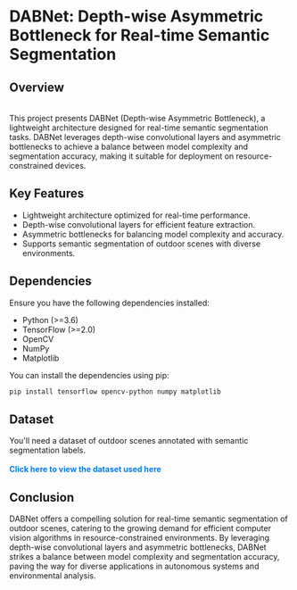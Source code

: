 # DABNet: Depth-wise Asymmetric Bottleneck for Real-time Semantic Segmentation

<h2>Overview</h2><br>
This project presents DABNet (Depth-wise Asymmetric Bottleneck), a lightweight architecture designed for real-time semantic segmentation tasks. DABNet leverages depth-wise convolutional layers and asymmetric bottlenecks to achieve a balance between model complexity and segmentation accuracy, making it suitable for deployment on resource-constrained devices.

<h2>Key Features</h2>

* Lightweight architecture optimized for real-time performance.
* Depth-wise convolutional layers for efficient feature extraction.
* Asymmetric bottlenecks for balancing model complexity and accuracy.
* Supports semantic segmentation of outdoor scenes with diverse environments.

<h2>Dependencies</h2>
Ensure you have the following dependencies installed:

* Python (>=3.6)
* TensorFlow (>=2.0)
* OpenCV
* NumPy
* Matplotlib

You can install the dependencies using pip:<br>
```bash
pip install tensorflow opencv-python numpy matplotlib
```

<h2>Dataset</h2>

You'll need a dataset of outdoor scenes annotated with semantic segmentation labels.<br><br>
<a href="https://www.kaggle.com/datasets/kumaresanmanickavelu/lyft-udacity-challenge" target="_blank" rel="noopener noreferrer" style="color: #007bff; text-decoration: none; font-weight: bold;">Click here to view the dataset used here</a>


<h2>Conclusion</h2>

DABNet offers a compelling solution for real-time semantic segmentation of outdoor scenes, catering to the growing demand for efficient computer vision algorithms in resource-constrained environments. By leveraging depth-wise convolutional layers and asymmetric bottlenecks, DABNet strikes a balance between model complexity and segmentation accuracy, paving the way for diverse applications in autonomous systems and environmental analysis.


